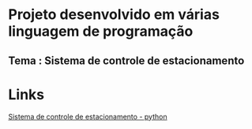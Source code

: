 # Projeto desenvolvido em várias linguagem de programação

## Tema : Sistema de controle de estacionamento

# Links

<a href="https://github.com/FrancimarAlexandre/LOGICA_PROGRAMACAO/tree/main/projetos/python">Sistema de controle de estacionamento - python
